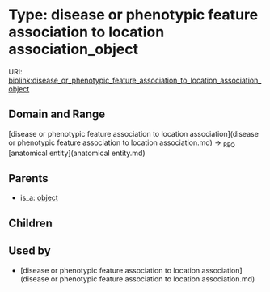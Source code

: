 
# Type: disease or phenotypic feature association to location association_object




URI: [biolink:disease_or_phenotypic_feature_association_to_location_association_object](https://w3id.org/biolink/vocab/disease_or_phenotypic_feature_association_to_location_association_object)


## Domain and Range

[disease or phenotypic feature association to location association](disease or phenotypic feature association to location association.md) ->  <sub>REQ</sub> [anatomical entity](anatomical entity.md)

## Parents

 *  is_a: [object](object.md)

## Children


## Used by

 * [disease or phenotypic feature association to location association](disease or phenotypic feature association to location association.md)
